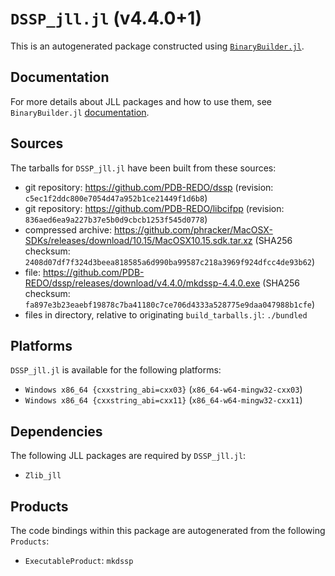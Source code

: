 # `DSSP_jll.jl` (v4.4.0+1)

This is an autogenerated package constructed using [`BinaryBuilder.jl`](https://github.com/JuliaPackaging/BinaryBuilder.jl).

## Documentation

For more details about JLL packages and how to use them, see `BinaryBuilder.jl` [documentation](https://docs.binarybuilder.org/stable/jll/).

## Sources

The tarballs for `DSSP_jll.jl` have been built from these sources:

* git repository: https://github.com/PDB-REDO/dssp (revision: `c5ec1f2ddc800e7054d47a952b1ce21449f1d6b8`)
* git repository: https://github.com/PDB-REDO/libcifpp (revision: `836aed6ea9a227b37e5b0d9cbcb1253f545d0778`)
* compressed archive: https://github.com/phracker/MacOSX-SDKs/releases/download/10.15/MacOSX10.15.sdk.tar.xz (SHA256 checksum: `2408d07df7f324d3beea818585a6d990ba99587c218a3969f924dfcc4de93b62`)
* file: https://github.com/PDB-REDO/dssp/releases/download/v4.4.0/mkdssp-4.4.0.exe (SHA256 checksum: `fa897e3b23eaebf19878c7ba41180c7ce706d4333a528775e9daa047988b1cfe`)
* files in directory, relative to originating `build_tarballs.jl`: `./bundled`

## Platforms

`DSSP_jll.jl` is available for the following platforms:

* `Windows x86_64 {cxxstring_abi=cxx03}` (`x86_64-w64-mingw32-cxx03`)
* `Windows x86_64 {cxxstring_abi=cxx11}` (`x86_64-w64-mingw32-cxx11`)

## Dependencies

The following JLL packages are required by `DSSP_jll.jl`:

* `Zlib_jll`

## Products

The code bindings within this package are autogenerated from the following `Products`:

* `ExecutableProduct`: `mkdssp`
